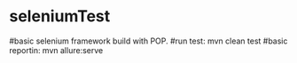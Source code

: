 # seleniumTest
#basic selenium framework build with POP.
#run test: mvn clean test
#basic reportin: mvn allure:serve

